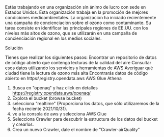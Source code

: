 Estás trabajando en una organización sin ánimo de lucro con sede en Estados Unidos.
Esta organización trabaja en la promoción de mejores condiciones medioambientales.
La organización ha iniciado recientemente una campaña de concienciación sobre el ozono
como contaminante. Su tarea consiste en identificar las principales regiones de EE.UU. 
con los niveles más altos de ozono, 
que se utilizarán en una campaña de concienciación regional en los medios sociales.

Solución

Tienes que realizar los siguientes pasos:
Encontrar un repositorio de datos de código abierto que contenga lecturas de la calidad del aire
Consultar esos datos utilizando los servicios y herramientas de AWS
Averiguar qué ciudad tiene la lectura de ozono más alta
Encontrarás datos de código abierto en https:\\registry.opendata.aws
AWS Glue Athena

1. Busca en "openaq" y haz click en detalles https://registry.opendata.aws/openaq/ 
2. Explora el bucket (browse bucket)
3. selecciona "realtime\" (Proporciona los datos, que sólo utilizaremos de la 
fecha reciente 2021/10/31).
4. ve a la consola de aws  y selecciona AWS Glue
5. Selecciona Crawler para descubrir la estructura de los datos del bucket y crearlos.
6. Crea un nuevo Crawler, dale el nombre de "Crawler-airQuality"
 
